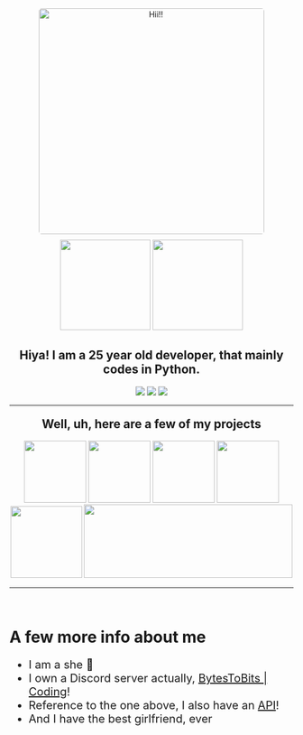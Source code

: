 <div align="center">
  <img align="center" src="https://i.pinimg.com/originals/44/95/fa/4495faf0a312a5563bda9afdcca4387f.gif" alt="Hii!!" height="400" style="border-radius:5px;" />
  <br>
  <img src="https://github-readme-stats.vercel.app/api/top-langs/?username=Nemika-Haj&theme=synthwave&layout=compact&langs_count=10" height=160 style="margin-top:10px;" />
  <img src="https://github-readme-stats.vercel.app/api?username=Nemika-Haj&show_icons=true&theme=synthwave&count_private=true" height=160 />

  <h2>Hiya! I am a 25 year old developer, that mainly codes in Python.</h2>
  <img src="https://img.shields.io/badge/Py-Python-048ef1?style=for-the-badge&logo=Python&labelColor=f6b50a" />
  <img src="https://img.shields.io/badge/JS-JavaScript-black?style=for-the-badge&logo=JavaScript" />
  <img src="https://img.shields.io/badge/PugJS-ae6f5d?style=for-the-badge&logo=Pug&labelColor=ffffff" />
<hr>
  <h2 style="margin-top:20px;">Well, uh, here are a few of my projects</h2>
  <img src="https://github-readme-stats.vercel.app/api/pin/?username=Nemika-Haj&repo=BytesBump&theme=synthwave" height="110" />
  <img src="https://github-readme-stats.vercel.app/api/pin/?username=Nemika-Haj&repo=BytesBumpList&theme=synthwave" height="110" />
  <img src="https://github-readme-stats.vercel.app/api/pin/?username=Nemika-Haj&repo=MadLibsPy&theme=synthwave" height="110" />
  <img src="https://github-readme-stats.vercel.app/api/pin/?username=Nemika-Haj&repo=WolframAlpha.py&theme=synthwave" height="110" />
  <img src="https://github-readme-stats.vercel.app/api/pin/?username=Nemika-Haj&repo=PyJS&theme=synthwave" height="127" />
  <img src="https://github-readme-stats.vercel.app/api/pin/?username=Nemika-Haj&repo=BytesToBitsAPI&theme=synthwave" height="130" width="370" />

<hr>
<br>
</div>

<h1> A few more info about me </h1>
<ul style="font-size:20px;">
<li> I am a she 💖
<li> I own a Discord server actually, <a href="https://bytestobits.dev/discord/" target="_blank">BytesToBits | Coding</a>!
<li> Reference to the one above, I also have an <a href="https://api.bytestobits.dev/" target="_blank">API</a>!
<li> And I have the best girlfriend, ever
</ul>
